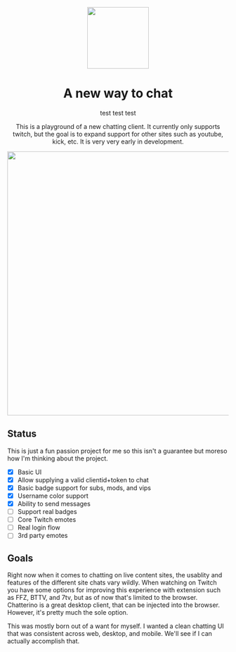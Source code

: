 <p align="center">
  <a href="https://pepo.chat"><img src="https://pepo.chat/pepo.png" height="140"></a>
</p>

<span align="center">

# A new way to chat

test test test

This is a playground of a new chatting client. It currently only supports twitch, but the goal is to expand support for other sites such as youtube, kick, etc. It is very very early in development.

<p align="center">
  <img src="screenshots/5-4-23-newbadges.png" height="600">
</p>

</span>

## Status

This is just a fun passion project for me so this isn't a guarantee but moreso how I'm thinking about the project.

- [x] Basic UI
- [x] Allow supplying a valid clientid+token to chat
- [x] Basic badge support for subs, mods, and vips
- [x] Username color support
- [x] Ability to send messages
- [ ] Support real badges
- [ ] Core Twitch emotes
- [ ] Real login flow
- [ ] 3rd party emotes

## Goals

Right now when it comes to chatting on live content sites, the usablity and features of the different site chats vary wildly. When watching on Twitch you have some options for improving this experience with extension such as FFZ, BTTV, and 7tv, but as of now that's limited to the browser. Chatterino is a great desktop client, that can be injected into the browser. However, it's pretty much the sole option.

This was mostly born out of a want for myself. I wanted a clean chatting UI that was consistent across web, desktop, and mobile. We'll see if I can actually accomplish that.
